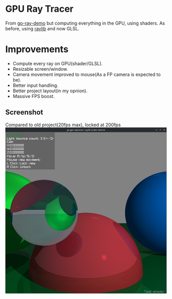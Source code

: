# GPU Ray Tracer

From [go-ray-demo](https://github.com/alvinobarboza/go-ray-demo) but computing everything in the GPU, using shaders. As before, using [raylib](https://github.com/gen2brain/raylib-go) and now GLSL.

# Improvements

-   Compute every ray on GPU(shader/GLSL).
-   Resizable screen/window.
-   Camera movement improved to mouse(As a FP camera is expected to be).
-   Better input handling.
-   Better project layout(in my opnion).
-   Massive FPS boost.

## Screenshot

Compared to old project(20fps max), locked at 200fps
![Frame, framerate and tips](/img.png?raw=true 'Frame, framerate and tips')
